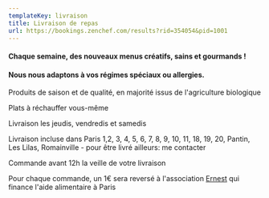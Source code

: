 ```yaml
---
templateKey: livraison
title: Livraison de repas
url: https://bookings.zenchef.com/results?rid=354054&pid=1001
---
```

#### Chaque semaine, des nouveaux menus créatifs, sains et gourmands !

#### Nous nous adaptons à vos régimes spéciaux ou allergies.

Produits de saison et de qualité, en majorité issus de l'agriculture biologique

Plats à réchauffer vous-même

Livraison les jeudis, vendredis et samedis

Livraison incluse dans Paris 1,2, 3, 4, 5, 6, 7, 8, 9, 10, 11, 18, 19, 20, Pantin, Les Lilas, Romainville - pour être livré ailleurs: me contacter

Commande avant 12h la veille de votre livraison

Pour chaque commande, un 1€ sera reversé à l'association [Ernest](http://hello-ernest.com/fr/) qui finance l'aide alimentaire à Paris